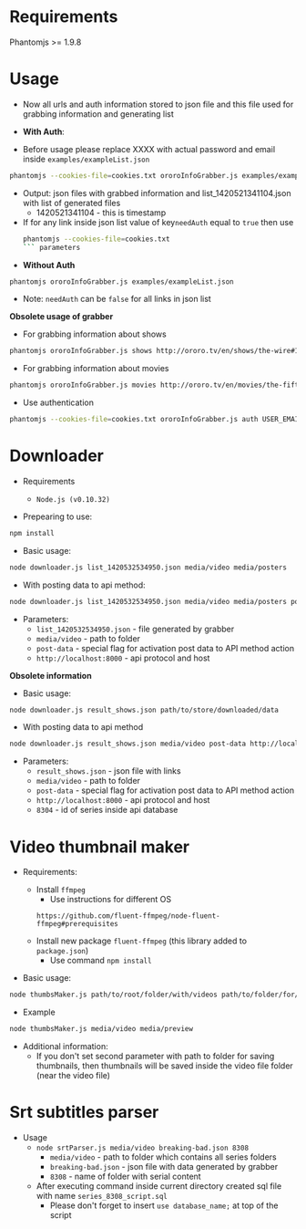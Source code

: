 Requirements
============
Phantomjs >= 1.9.8

Usage
=====


* Now all urls and auth information stored to json file and this file used for grabbing information and generating list

* **With Auth**:
 * Before usage please replace XXXX with actual password and email inside ```examples/exampleList.json```
```bash
phantomjs --cookies-file=cookies.txt ororoInfoGrabber.js examples/exampleList.json
```
  * Output: json files with grabbed information and list_1420521341104.json with list of generated files
      * 1420521341104 - this is timestamp
  * If for any link inside json list value of key```needAuth``` equal to ```true```
    then use
    ```bash
    phantomjs --cookies-file=cookies.txt
    ``` parameters


* **Without Auth**
```bash
phantomjs ororoInfoGrabber.js examples/exampleList.json
```
* Note: ```needAuth``` can be ```false``` for all links in json list


**Obsolete usage of grabber**

* For grabbing information about shows
```bash
phantomjs ororoInfoGrabber.js shows http://ororo.tv/en/shows/the-wire#1 > result_shows.json
```

* For grabbing information about movies
```bash
phantomjs ororoInfoGrabber.js movies http://ororo.tv/en/movies/the-fifth-element > result_movie.json
```

* Use authentication
```bash
phantomjs --cookies-file=cookies.txt ororoInfoGrabber.js auth USER_EMAIL USER_PASSWORD shows http://ororo.tv/en/shows/breaking-bad > breaking-bad.js
```

Downloader
==========
* Requirements
  * ```Node.js (v0.10.32)```


* Prepearing to use:
```bash
npm install
```

* Basic usage:
```bash
node downloader.js list_1420532534950.json media/video media/posters
```

* With posting data to api method:
```bash
node downloader.js list_1420532534950.json media/video media/posters post-data http://localhost:8000
```
  * Parameters:
    * ```list_1420532534950.json``` - file generated by grabber
    * ```media/video``` - path to folder
    * ``` post-data ``` - special flag for activation post data to API method action
    * ``` http://localhost:8000 ``` - api protocol and host


**Obsolete information**

* Basic usage:
```bash
node downloader.js result_shows.json path/to/store/downloaded/data
```
* With posting data to api method

```bash
node downloader.js result_shows.json media/video post-data http://localhost:8000 8304
```
  * Parameters:
    * ```result_shows.json``` - json file with links
    * ```media/video``` - path to folder
    * ``` post-data ``` - special flag for activation post data to API method action
    * ``` http://localhost:8000 ``` - api protocol and host
    * ``` 8304 ``` - id of series inside api database

Video thumbnail maker
=====================

* Requirements:
  * Install ```ffmpeg```
    * Use instructions for different OS
    ```
    https://github.com/fluent-ffmpeg/node-fluent-ffmpeg#prerequisites
    ```
  * Install new package ```fluent-ffmpeg``` (this library added to ```package.json```)
    * Use command ```npm install```

* Basic usage:
```bash
node thumbsMaker.js path/to/root/folder/with/videos path/to/folder/for/saving/thumbs
```
* Example
```bash
node thumbsMaker.js media/video media/preview
```

* Additional information:
  * If you don't set second parameter with path to folder for saving thumbnails,
    then thumbnails will be saved inside the video file folder (near the video file)

Srt subtitles parser
=====================

* Usage
    * ```node srtParser.js media/video breaking-bad.json 8308```
      * ```media/video``` - path to folder which contains all series folders
      * ```breaking-bad.json``` - json file with data generated by grabber
      * ```8308``` - name of folder with serial content
    * After executing command inside current directory created sql file with name ```series_8308_script.sql```
       * Please don't forget to insert ``` use database_name; ``` at top of the script
